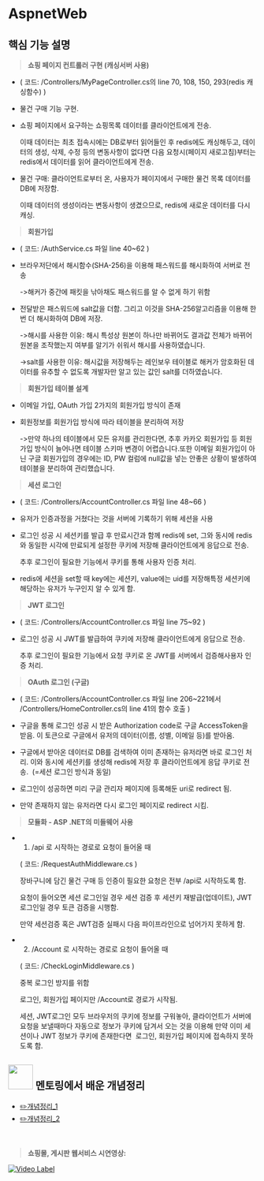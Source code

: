 # AspnetWeb

## 핵심 기능 설명

>  **쇼핑 페이지 컨트롤러 구현 (캐싱서버 사용)​​**
- ( 코드: /Controllers/MyPageController.cs의 line 70, 108, 150, 293(redis 캐싱함수) )​

- 물건 구매 기능 구현. 

- 쇼핑 페이지에서 요구하는 쇼핑목록 데이터를 클라이언트에게 전송.

  이때 데이터는 최초 접속시에는 DB로부터 읽어들인 후 redis에도 캐싱해두고, ​데이터의 생성, 삭제, 수정 등의 변동사항이 없다면​ 다음 요청시(페이지 새로고침)부터는 redis에서 데이터를 읽어 클라이언트에게 전송. ​

- 물건 구매: 클라이언트로부터 온, 사용자가 페이지에서 구매한 물건 목록 데이터를​ DB에 저장함. ​

  이때 데이터의 생성이라는 변동사항이 생겼으므로, redis에 새로운 데이터를 다시 캐싱. ​



>  **회원가입**
- ( 코드: /AuthService.cs 파일 line 40~62 )​

- 브라우저단에서 해시함수(SHA-256)을 이용해 패스워드를 해시화하여 서버로 전송​

   ->해커가 중간에 패킷을 낚아채도 패스워드를 알 수 없게 하기 위함​

- 전달받은 패스워드에 salt값을 더함. 그리고 이것을 SHA-256알고리즘을 이용해 한번 더​
해시화하여 DB에 저장. ​

  ->해시를 사용한 이유: 해시 특성상 원본이 하나만 바뀌어도 결과값 전체가 바뀌어 ​원본을 조작했는지 여부를 알기가 쉬워서 해시를 사용하였습니다. ​

  ->salt를 사용한 이유: 해시값을 저장해두는 레인보우 테이블로 해커가 암호화된 ​데이터를 유추할 수 없도록 개발자만 알고 있는 값인 salt를 더하였습니다. ​


>  **회원가입 테이블 설계​**
- 이메일 가입, OAuth 가입 2가지의 회원가입 방식이 존재​

- 회원정보를 회원가입 방식에 따라 테이블을 분리하여 저장​

   ->만약 하나의 테이블에서 모든 유저를 관리한다면, 추후 카카오 회원가입 등​ 회원가입 방식이 늘어나면 테이블 스키마 변경이 어렵습니다. ​또한 이메일 회원가입이 아닌 구글 회원가입의 경우에는 ID, PW 컬럼에 null값을 넣는​
안좋은 상황이 발생하여 테이블을 분리하여 관리했습니다. ​


>  **세션 로그인​**
- ( 코드: /Controllers/AccountController.cs 파일 line 48~66 )​

-  유저가 인증과정을 거쳤다는 것을 서버에 기록하기 위해 세션을 사용​

- 로그인 성공 시 세션키를 발급 후 만료시간과 함께 redis에 set,​ 그와 동시에 redis와 동일한 시각에 만료되게 설정한 쿠키에 저장해 클라이언트에게 응답으로 전송. ​

  추후 로그인이 필요한 기능에서 쿠키를 통해 사용자 인증 처리. ​

- redis에 세션을 set할 때 key에는 세션키, value에는 uid를 저장해​ 특정 세션키에 해당하는 유저가 누구인지 알 수 있게 함. ​

>  **JWT 로그인​**
- ( 코드: /Controllers/AccountController.cs 파일 line 75~92 )​

- 로그인 성공 시 JWT를 발급하여 쿠키에 저장해 클라이언트에게 응답으로 전송. ​
  
  추후 로그인이 필요한 기능에서 요청 쿠키로 온 JWT를 서버에서 검증해​ 사용자 인증 처리. ​


>  **OAuth 로그인 (구글)​**
- ( 코드: /Controllers/AccountController.cs 파일 line 206~221에서 ​
/Controllers/HomeController.cs의 line 41의 함수 호출 )​

- 구글을 통해 로그인 성공 시 받은 Authorization code로 구글 AccessToken을 받음. ​이 토큰으로 구글에서 유저의 데이터(이름, 성별, 이메일 등)를 받아옴. ​

- 구글에서 받아온 데이터로 DB를 검색하여 이미 존재하는 유저라면 바로 로그인​ 처리. 이와 동시에 세션키를 생성해 redis에 저장 후 클라이언트에게 응답 쿠키로 전송. ​
(=세션 로그인 방식과 동일)​

- 로그인이 성공하면 미리 구글 관리자 페이지에 등록해둔 uri로 redirect 됨. ​

- 만약 존재하지 않는 유저라면 다시 로그인 페이지로 redirect 시킴. ​


>  **모듈화 - ASP .NET의 미들웨어 사용​​**
- 1. /api 로 시작하는 경로로 요청이 들어올 때​

  ( 코드: /RequestAuthMiddleware.cs )​

  장바구니에 담긴 물건 구매 등 인증이 필요한 요청은 전부 /api로 시작하도록 함.​

  요청이 들어오면 세션 로그인일 경우 세션 검증 후 세션키 재발급(업데이트), ​JWT 로그인일 경우 토큰 검증을 시행함. ​

  만약 세션검증 혹은 JWT검증 실패시 다음 파이프라인으로 넘어가지 못하게 함. ​

- 2. /Account 로 시작하는 경로로 요청이 들어올 때​

  ( 코드: /CheckLoginMiddleware.cs )​

  중복 로그인 방지를 위함​

  로그인, 회원가입 페이지만 /Account로 경로가 시작됨. ​

  세션, JWT로그인 모두 브라우저의 쿠키에 정보를 구워놓아, ​클라이언트가 서버에 요청을 보낼때마다 자동으로 정보가 쿠키에 담겨서 오는 것을​ 이용해 만약 이미 세션이나 JWT 정보가 쿠키에 존재한다면 ​
로그인, 회원가입 페이지에 접속하지 못하도록 함. ​




## <img src="https://github.com/user-attachments/assets/ef4dfb60-dcab-4844-9bd2-84e99e2316a7" width=50>  멘토링에서 배운 개념정리
- [✏️개념정리_1](https://github.com/jiye21/AspnetWeb/wiki/%EB%A9%98%ED%86%A0%EB%A7%81-%EA%B0%9C%EB%85%90%EC%A0%95%EB%A6%AC_1)
- [✏️개념정리_2](https://github.com/jiye21/AspnetWeb/wiki/%EB%A9%98%ED%86%A0%EB%A7%81-%EA%B0%9C%EB%85%90%EC%A0%95%EB%A6%AC_2)
<br>

> **쇼핑몰, 게시판 웹서비스 시연영상:** <br>

[![Video Label](http://img.youtube.com/vi/ucaZ2-k5Smo/0.jpg)](https://youtu.be/ucaZ2-k5Smo)
